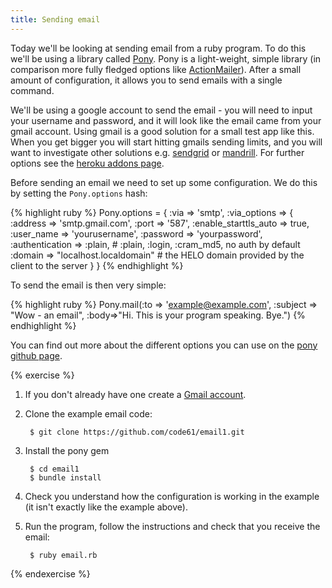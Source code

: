 ```yaml
---
title: Sending email
---
```


Today we'll be looking at sending email from a ruby program. To do this we'll be using a library called [Pony](https://github.com/benprew/pony). Pony is a light-weight, simple library (in comparison more fully fledged options like [ActionMailer](http://guides.rubyonrails.org/action_mailer_basics.html)). After a small amount of configuration, it allows you to send emails with a single command.

We'll be using a google account to send the email - you will need to input your username and password, and it will look like the email came from your gmail account. Using gmail is a good solution for a small test app like this. When you get bigger you will start hitting gmails sending limits, and you will want to investigate other solutions e.g. [sendgrid](http://sendgrid.com/) or [mandrill](http://mandrill.com/). For further options see the [heroku addons page](https://addons.heroku.com/).

Before sending an email we need to set up some configuration. We do this by setting the `Pony.options` hash:

{% highlight ruby %}
Pony.options = {
  :via => 'smtp',
  :via_options => {
    :address              => 'smtp.gmail.com',
    :port                 => '587',
    :enable_starttls_auto => true,
    :user_name            => 'yourusername',
    :password             => 'yourpassword',
    :authentication       => :plain, # :plain, :login, :cram_md5, no auth by default
    :domain               => "localhost.localdomain" # the HELO domain provided by the client to the server
  }
}
{% endhighlight %}

To send the email is then very simple:

{% highlight ruby %}
Pony.mail(:to => 'example@example.com', :subject => "Wow - an email", :body=>"Hi. This is your program speaking. Bye.")
{% endhighlight %}

You can find out more about the different options you can use on the [pony github page](https://github.com/benprew/pony).

{% exercise %}
1. If you don't already have one create a [Gmail account](https://mail.google.com/mail/).
2. Clone the example email code:

        $ git clone https://github.com/code61/email1.git

3. Install the pony gem

        $ cd email1
        $ bundle install

4. Check you understand how the configuration is working in the example (it isn't exactly like the example above).
5. Run the program, follow the instructions and check that you receive the email:

        $ ruby email.rb

{% endexercise %}